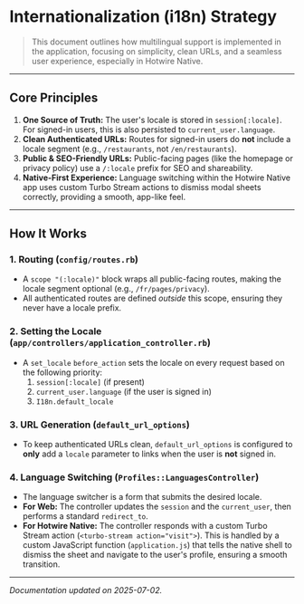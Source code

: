 # Internationalization (i18n) Strategy

> This document outlines how multilingual support is implemented in the application, focusing on simplicity, clean URLs, and a seamless user experience, especially in Hotwire Native.

---

## Core Principles

1.  **One Source of Truth:** The user's locale is stored in `session[:locale]`. For signed-in users, this is also persisted to `current_user.language`.
2.  **Clean Authenticated URLs:** Routes for signed-in users do **not** include a locale segment (e.g., `/restaurants`, not `/en/restaurants`).
3.  **Public & SEO-Friendly URLs:** Public-facing pages (like the homepage or privacy policy) use a `/:locale` prefix for SEO and shareability.
4.  **Native-First Experience:** Language switching within the Hotwire Native app uses custom Turbo Stream actions to dismiss modal sheets correctly, providing a smooth, app-like feel.

---

## How It Works

### 1. Routing (`config/routes.rb`)

- A `scope "(:locale)"` block wraps all public-facing routes, making the locale segment optional (e.g., `/fr/pages/privacy`).
- All authenticated routes are defined *outside* this scope, ensuring they never have a locale prefix.

### 2. Setting the Locale (`app/controllers/application_controller.rb`)

- A `set_locale` `before_action` sets the locale on every request based on the following priority:
    1.  `session[:locale]` (if present)
    2.  `current_user.language` (if the user is signed in)
    3.  `I18n.default_locale`

### 3. URL Generation (`default_url_options`)

- To keep authenticated URLs clean, `default_url_options` is configured to **only** add a `locale` parameter to links when the user is **not** signed in.

### 4. Language Switching (`Profiles::LanguagesController`)

- The language switcher is a form that submits the desired locale.
- **For Web:** The controller updates the `session` and the `current_user`, then performs a standard `redirect_to`.
- **For Hotwire Native:** The controller responds with a custom Turbo Stream action (`<turbo-stream action="visit">`). This is handled by a custom JavaScript function (`application.js`) that tells the native shell to dismiss the sheet and navigate to the user's profile, ensuring a smooth transition.

---
*Documentation updated on 2025-07-02.*